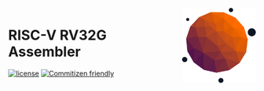 <img src="https://raw.githubusercontent.com/JupiterSim/logo/master/png/min/icon.png" width="150px" align="right" />

# RISC-V RV32G Assembler

[![license](https://img.shields.io/github/license/jupitersim/assembler)](https://github.com/JupiterSim/assembler/blob/master/LICENSE) [![Commitizen friendly](https://img.shields.io/badge/commitizen-friendly-brightgreen.svg)](http://commitizen.github.io/cz-cli/)
